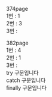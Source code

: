 374page  
1번 : 1  
2번 : 3  
3번 :

382page  
1번 : 4  
2번 : 1  
3번 :  
try 구문입니다  
catch 구문입니다  
finally 구문입니다
